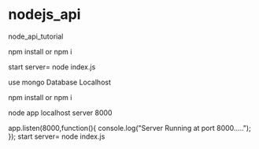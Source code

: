 # nodejs_api
node_api_tutorial

npm install or npm i

start server= node index.js

use mongo Database Localhost

npm install or npm i

node app localhost server 8000

app.listen(8000,function(){
    console.log("Server Running at port 8000.....");
});
start server= node index.js


